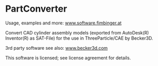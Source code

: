 # PartConverter

Usage, examples and more:
www.software.fimbinger.at

Convert CAD cylinder assembly models (exported from AutoDesk(R) Inventor(R) as SAT-File) for the use in ThreeParticle/CAE by Becker3D.

3rd party software see also:
www.becker3d.com

This software is licensed; see license agreement for details.
